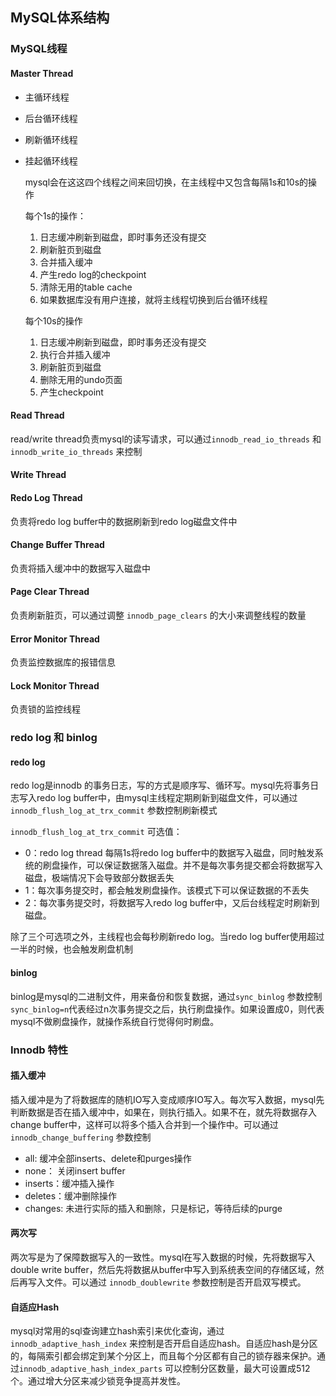 ## MySQL体系结构

### MySQL线程

#### Master Thread

- 主循环线程

- 后台循环线程

- 刷新循环线程

- 挂起循环线程

  mysql会在这这四个线程之间来回切换，在主线程中又包含每隔1s和10s的操作

  每个1s的操作：

  1. 日志缓冲刷新到磁盘，即时事务还没有提交
  2. 刷新脏页到磁盘
  3. 合并插入缓冲
  4. 产生redo log的checkpoint
  5. 清除无用的table cache
  6. 如果数据库没有用户连接，就将主线程切换到后台循环线程

  每个10s的操作

  1. 日志缓冲刷新到磁盘，即时事务还没有提交
  2. 执行合并插入缓冲
  3. 刷新脏页到磁盘
  4. 删除无用的undo页面
  5. 产生checkpoint

#### Read Thread

read/write thread负责mysql的读写请求，可以通过`innodb_read_io_threads` 和 `innodb_write_io_threads` 来控制

#### Write Thread

#### Redo Log Thread

负责将redo log buffer中的数据刷新到redo log磁盘文件中

#### Change Buffer Thread

负责将插入缓冲中的数据写入磁盘中

#### Page Clear Thread

负责刷新脏页，可以通过调整 `innodb_page_clears` 的大小来调整线程的数量

#### Error Monitor Thread

负责监控数据库的报错信息

#### Lock Monitor Thread

负责锁的监控线程

### redo log 和 binlog

#### redo log

redo log是innodb 的事务日志，写的方式是顺序写、循环写。mysql先将事务日志写入redo log buffer中，由mysql主线程定期刷新到磁盘文件，可以通过`innodb_flush_log_at_trx_commit` 参数控制刷新模式

`innodb_flush_log_at_trx_commit`  可选值：

- 0：redo log thread 每隔1s将redo log buffer中的数据写入磁盘，同时触发系统的刷盘操作，可以保证数据落入磁盘。并不是每次事务提交都会将数据写入磁盘，极端情况下会导致部分数据丢失
- 1：每次事务提交时，都会触发刷盘操作。该模式下可以保证数据的不丢失
- 2：每次事务提交时，将数据写入redo log buffer中，又后台线程定时刷新到磁盘。

除了三个可选项之外，主线程也会每秒刷新redo log。当redo log buffer使用超过一半的时候，也会触发刷盘机制

#### binlog

binlog是mysql的二进制文件，用来备份和恢复数据，通过`sync_binlog` 参数控制 `sync_binlog=n`代表经过n次事务提交之后，执行刷盘操作。如果设置成0，则代表mysql不做刷盘操作，就操作系统自行觉得何时刷盘。 

### Innodb 特性

#### 插入缓冲

插入缓冲是为了将数据库的随机IO写入变成顺序IO写入。每次写入数据，mysql先判断数据是否在插入缓冲中，如果在，则执行插入。如果不在，就先将数据存入change buffer中，这样可以将多个插入合并到一个操作中。可以通过`innodb_change_buffering` 参数控制

- all: 缓冲全部inserts、delete和purges操作
- none： 关闭insert buffer
- inserts：缓冲插入操作
- deletes：缓冲删除操作
- changes: 未进行实际的插入和删除，只是标记，等待后续的purge

#### 两次写

两次写是为了保障数据写入的一致性。mysql在写入数据的时候，先将数据写入double write buffer，然后先将数据从buffer中写入到系统表空间的存储区域，然后再写入文件。可以通过 `innodb_doublewrite` 参数控制是否开启双写模式。 

#### 自适应Hash

mysql对常用的sql查询建立hash索引来优化查询，通过`innodb_adaptive_hash_index` 来控制是否开启自适应hash。自适应hash是分区的，每隔索引都会绑定到某个分区上，而且每个分区都有自己的锁存器来保护。通过`innodb_adaptive_hash_index_parts` 可以控制分区数量，最大可设置成512个。通过增大分区来减少锁竞争提高并发性。